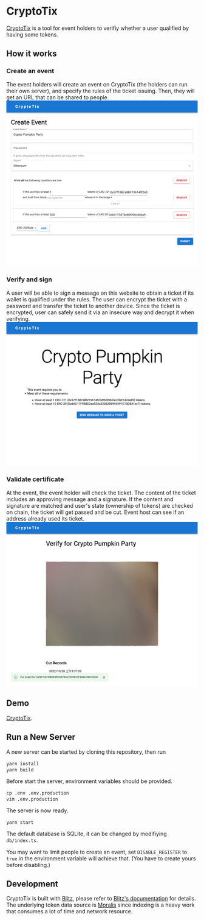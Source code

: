 # CryptoTix
[CryptoTix](https://github.com/flyinglimao/cryptotix) is a tool for event holders to verifiy whether a user qualified by having some tokens.

## How it works

### Create an event
The event holders will create an event on CryptoTix (the holders can run their own server), and specify the rules of the ticket issuing. Then, they will get an URL that can be shared to people.
![Create Event Demo](/public/create-event.png)

### Verify and sign
A user will be able to sign a message on this website to obtain a ticket if its wallet is qualified under the rules. The user can encrypt the ticket with a password and transfer the ticket to another device. Since the ticket is encrypted, user can safely send it via an insecure way and decrypt it when verifying.
![Issue Ticket Demo](/public/issue-ticket.png)

### Validate certificate
At the event, the event holder will check the ticket. The content of the ticket includes an approving message and a signature. If the content and signature are matched and user's state (ownership of tokens) are checked on chain, the ticket will get passed and be cut. Event host can see if an address already used its ticket.
![Issue Ticket Demo](/public/cut-ticket.png)

## Demo

[CryptoTix](https://cryptotix.limaois.me).

## Run a New Server

A new server can be started by cloning this repository, then run

```
yarn install
yarn build
```

Before start the server, environment variables should be provided.
```
cp .env .env.production
vim .env.production
```

The server is now ready.
```
yarn start
```

The default database is SQLite, it can be changed by modifiying `db/index.ts`.

You may want to limit people to create an event, set `DISABLE_REGISTER` to `true` in the environment variable will achieve that. (You have to create yours before disabling.)

## Development

CryptoTix is built with [Blitz](https://blitzjs.com/), please refer to [Blitz's documentation](https://blitzjs.com/docs/get-started) for details.
The underlying token data source is [Moralis](https://moralis.io/) since indexing is a heavy work that consumes a lot of time and network resource.
